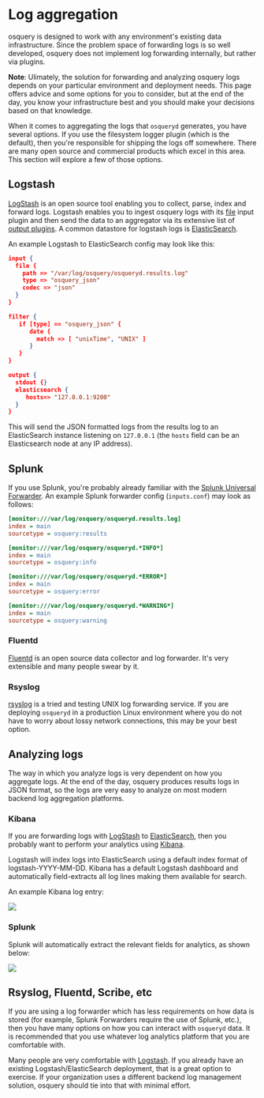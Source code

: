 # Log aggregation

osquery is designed to work with any environment's existing data infrastructure. Since the problem space of forwarding logs is so well developed, osquery does not implement log forwarding internally, but rather via plugins.

**Note**: Ulimately, the solution for forwarding and analyzing osquery logs depends on your particular environment and deployment needs. This page offers advice and some options for you to consider, but at the end of the day, you know your infrastructure best and you should make your decisions based on that knowledge.


When it comes to aggregating the logs that `osqueryd` generates, you have several options. If you use the filesystem logger plugin (which is the default), then you're responsible for shipping the logs off somewhere. There are many open source and commercial products which excel in this area. This section will explore a few of those options.

## Logstash

[LogStash](https://www.elastic.co/logstash) is an open source tool enabling you to collect, parse, index and forward logs. Logstash enables you to ingest osquery logs with its [file](https://www.elastic.co/guide/en/logstash/current/plugins-inputs-file.html) input plugin and then send the data to an aggregator via its extensive list of [output plugins](https://www.elastic.co/guide/en/logstash/current/output-plugins.html). A common datastore for logstash logs is [ElasticSearch](https://www.elastic.co/elasticsearch/).

An example Logstash to ElasticSearch config may look like this:

```JSON
input {
  file {
    path => "/var/log/osquery/osqueryd.results.log"
    type => "osquery_json"
    codec => "json"
  }
}

filter {
   if [type] == "osquery_json" {
      date {
        match => [ "unixTime", "UNIX" ]
      }
   }
}

output {
  stdout {}
  elasticsearch {
     hosts=> "127.0.0.1:9200"
  }
}
```

This will send the JSON formatted logs from the results log to an ElasticSearch instance listening on `127.0.0.1` (the `hosts` field can be an Elasticsearch node at any IP address).

## Splunk

If you use Splunk, you're probably already familiar with the [Splunk Universal Forwarder](https://docs.splunk.com/Splexicon:Universalforwarder). An example Splunk forwarder config (`inputs.conf`) may look as follows:

```ini
[monitor:///var/log/osquery/osqueryd.results.log]
index = main
sourcetype = osquery:results

[monitor:///var/log/osquery/osqueryd.*INFO*]
index = main
sourcetype = osquery:info

[monitor:///var/log/osquery/osqueryd.*ERROR*]
index = main
sourcetype = osquery:error

[monitor:///var/log/osquery/osqueryd.*WARNING*]
index = main
sourcetype = osquery:warning
```

### Fluentd

[Fluentd](https://www.fluentd.org) is an open source data collector and log forwarder. It's very extensible and many people swear by it.

### Rsyslog

[rsyslog](https://www.rsyslog.com) is a tried and testing UNIX log forwarding service. If you are deploying `osqueryd` in a production Linux environment where you do not have to worry about lossy network connections, this may be your best option.

## Analyzing logs

The way in which you analyze logs is very dependent on how you aggregate logs. At the end of the day, osquery produces results logs in JSON format, so the logs are very easy to analyze on most modern backend log aggregation platforms.

### Kibana

If you are forwarding logs with [LogStash](https://www.elastic.co/logstash/) to [ElasticSearch](https://www.elastic.co/elasticsearch/), then you probably want to perform your analytics using [Kibana](https://www.elastic.co/kibana/).

Logstash will index logs into ElasticSearch using a default index format of logstash-YYYY-MM-DD. Kibana has a default Logstash dashboard and automatically field-extracts all log lines making them available for search.

An example Kibana log entry:

![](https://i.imgur.com/thivGYc.png)

### Splunk

Splunk will automatically extract the relevant fields for analytics, as shown below:

![](https://i.imgur.com/tWCPx51.png)

## Rsyslog, Fluentd, Scribe, etc

If you are using a log forwarder which has less requirements on how data is stored (for example, Splunk Forwarders require the use of Splunk, etc.), then you have many options on how you can interact with `osqueryd` data. It is recommended that you use whatever log analytics platform that you are comfortable with.

Many people are very comfortable with [Logstash](https://www.elastic.co/logstash/). If you already have an existing Logstash/ElasticSearch deployment, that is a great option to exercise. If your organization uses a different backend log management solution, osquery should tie into that with minimal effort.
